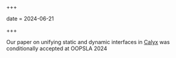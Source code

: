 +++

date = 2024-06-21

+++

Our paper on unifying static and dynamic interfaces in [Calyx](https://calyxir.org) was conditionally accepted at OOPSLA 2024




